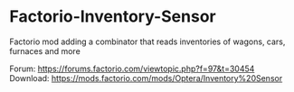 # Factorio-Inventory-Sensor
Factorio mod adding a combinator that reads inventories of wagons, cars, furnaces and more<br/>

Forum: https://forums.factorio.com/viewtopic.php?f=97&t=30454<br/>
Download: https://mods.factorio.com/mods/Optera/Inventory%20Sensor<br/>
